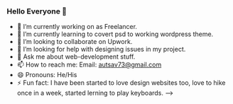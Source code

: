 ### Hello Everyone 👋

- 🔭 I’m currently working on as Freelancer.
- 🌱 I’m currently learning to covert psd to working wordpress theme.
- 👯 I’m looking to collaborate on Upwork.
- 🤔 I’m looking for help with designing issues in my project.
- 💬 Ask me about web-development stuff.
- 📫 How to reach me: Email: autsav73@gmail.com
- 😄 Pronouns: He/His
- ⚡ Fun fact: I have been started to love design websites too, love to hike once in a week, started lerning to play keyboards. 
-->
